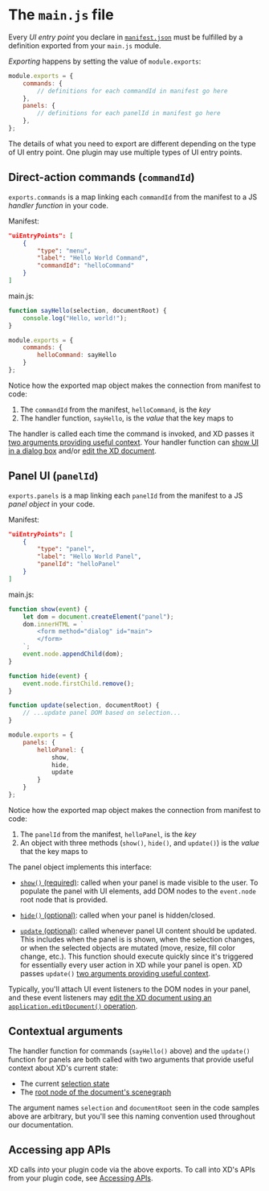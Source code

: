 # The `main.js` file

Every _UI entry point_ you declare in [`manifest.json`](/develop/plugin-development/plugin-structure/manifest/) must be fulfilled by a definition exported from your `main.js` module.

_Exporting_ happens by setting the value of `module.exports`:

```js
module.exports = {
    commands: {
        // definitions for each commandId in manifest go here
    },
    panels: {
        // definitions for each panelId in manifest go here
    },
};
```

The details of what you need to export are different depending on the type of UI entry point. One plugin may use multiple types of UI entry points.


<a name="command"></a>
## Direct-action commands (`commandId`)

`exports.commands` is a map linking each `commandId` from the manifest to a JS _handler function_ in your code.

Manifest:
```json
"uiEntryPoints": [
    {
        "type": "menu",
        "label": "Hello World Command",
        "commandId": "helloCommand"
    }
]
```

main.js:
```js
function sayHello(selection, documentRoot) {
    console.log("Hello, world!");
}

module.exports = {
    commands: {
        helloCommand: sayHello
    }
};
```

Notice how the exported map object makes the connection from manifest to code:

1. The `commandId` from the manifest, `helloCommand`, is the _key_
2. The handler function, `sayHello`, is the _value_ that the key maps to

The handler is called each time the command is invoked, and XD passes it [two arguments providing useful context](#contextual-arguments). Your handler function can [show UI in a dialog box](/reference/ui/dialogs/) and/or [edit the XD document](/develop/plugin-development/xd-concepts/lifecycle/#edit-operations).


<a name="panel"></a>
## Panel UI (`panelId`)

`exports.panels` is a map linking each `panelId` from the manifest to a JS _panel object_ in your code.

Manifest:
```json
"uiEntryPoints": [
    {
        "type": "panel",
        "label": "Hello World Panel",
        "panelId": "helloPanel"
    }
]
```

main.js:
```js
function show(event) {
    let dom = document.createElement("panel");
    dom.innerHTML = `
        <form method="dialog" id="main">
        </form>
    `;
    event.node.appendChild(dom);
}

function hide(event) {
    event.node.firstChild.remove();
}

function update(selection, documentRoot) {
    // ...update panel DOM based on selection...
}

module.exports = {
    panels: {
        helloPanel: {
            show,
            hide,
            update
        }
    }
};
```

Notice how the exported map object makes the connection from manifest to code:

1. The `panelId` from the manifest, `helloPanel`, is the _key_
2. An object with three methods (`show()`, `hide()`, and `update()`) is the _value_ that the key maps to

The panel object implements this interface:

- [`show()` (required)](/reference/ui/panels/show/): called when your panel is made visible to the user. To populate the panel with UI elements, add DOM nodes to the `event.node` root node that is provided.

- [`hide()` (optional)](/reference/ui/panels/hide/): called when your panel is hidden/closed.

- [`update` (optional)](/reference/ui/panels/update/): called whenever panel UI content should be updated. This includes when the panel is is shown, when the selection changes, or when the selected objects are mutated (move, resize, fill color change, etc.). This function should execute quickly since it's triggered for essentially every user action in XD while your panel is open. XD passes `update()` [two arguments providing useful context](#contextual-arguments).

Typically, you'll attach UI event listeners to the DOM nodes in your panel, and these event listeners may [edit the XD document using an `application.editDocument()` operation](/develop/plugin-development/xd-concepts/lifecycle/#edit-operations).


## Contextual arguments

The handler function for commands (`sayHello()` above) and the `update()` function for panels are both called with two arguments that provide useful context about XD's current state:

- The current [selection state](/reference/selection/)
- The [root node of the document's scenegraph](/reference/scenegraph/#rootnode)

The argument names `selection` and `documentRoot` seen in the code samples above are arbitrary, but you'll see this naming convention used throughout our documentation.


## Accessing app APIs

XD calls _into_ your plugin code via the above exports. To call into XD's APIs from your plugin code, see [Accessing APIs](/develop/plugin-development/xd-concepts/apis/).
